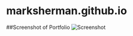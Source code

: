 # marksherman.github.io


##Screenshot of Portfolio
![Screenshot](portfolio/images.portfolio.png "Website screenshot")
